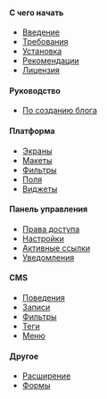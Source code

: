 <h4 class="text-orchid font-thin">C чего начать</h4>
<ul class="toc-links">
    <li><a href="/ru/docs" title="ORCHID - это ...">Введение</a></li>
    <li><a href="/ru/docs/requirements/" title="Данное руководство содержит подробные системные требования для установки ORCHID на Laravel Framework">Требования</a></li>
    <li><a href="/ru/docs/installation/" title="Данное руководство охватывает подготовку, запуск сценария установки и шаги, которые должны быть выполнены после завершения сценария установки">Установка</a></li>
    <li><a href="/ru/docs/contributors/">Рекомендации</a></li>
    <li><a href="/ru/docs/license/">Лицензия</a></li>
</ul>

<h4 class="text-orchid font-thin">Руководство</h4>
<ul class="toc-links">
    <li><a href="/ru/docs/tutorial/blog/">По созданию блога</a></li>
     <!--<li><a href="/ru/docs/tutorial/clinic/">По разработки приложения</a></li> -->
     <!--<li><a href="/ru/docs/tutorial/monitor/">Разработка компонента</a></li> -->
</ul>

<h4 class="text-orchid font-thin">Платформа</h4>
<ul class="toc-links">
    <li><a href="/ru/docs/screens/">Экраны</a></li>
    <li><a href="/ru/docs/layouts/">Макеты</a></li>
    <li><a href="/ru/docs/filters/">Фильтры</a></li>
    <li><a href="/ru/docs/field/">Поля</a></li>
    <li><a href="/ru/docs/widget/">Виджеты</a></li>
</ul>

<h4 class="text-orchid font-thin">Панель управления</h4>
<ul class="toc-links">
    <li><a href="/ru/docs/access/">Права доступа</a></li>
    <li><a href="/ru/docs/settings/">Настройки</a></li>
    <li><a href="/ru/docs/active/">Активные ссылки</a></li>
    <li><a href="/ru/docs/alert/">Уведомления</a></li>
</ul>

<h4 class="text-orchid font-thin">CMS</h4>
<ul class="toc-links">
    <li><a href="/ru/docs/behaviors/">Поведения</a></li>
    <li><a href="/ru/docs/post/">Записи</a></li>
    <li><a href="/ru/docs/filters/">Фильтры</a></li>
    <li><a href="/ru/docs/tags/">Теги</a></li>
    <!--<li><a href="#" title="Работа с комментариями в ORCHID">Комментарии</a></li>-->
    <li><a href="/ru/docs/menu/" title="Управление меню ORCHID, ссылки на меню и пользовательские настройки и параметры меню.">Меню</a></li>
</ul>


<h4 class="text-orchid font-thin">Другое</h4>
<ul class="toc-links">
    <li><a href="/ru/docs/extension/">Расширение</a></li>
    <li><a href="/ru/docs/form/">Формы</a></li>
</ul>
